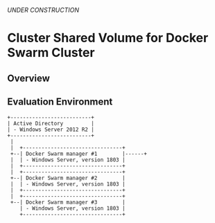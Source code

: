 *UNDER CONSTRUCTION*

# Cluster Shared Volume for Docker Swarm Cluster
## Overview

## Evaluation Environment
```
+--------------------------+
| Active Directory         |
| - Windows Server 2012 R2 |
+--------------------------+
 |
 |  +--------------------------------+
 +--| Docker Swarm manager #1        |------+
 |  | - Windows Server, version 1803 |
 |  +--------------------------------+
 |  +--------------------------------+
 +--| Docker Swarm manager #2        |
 |  | - Windows Server, version 1803 |
 |  +--------------------------------+
 |  +--------------------------------+
 +--| Docker Swarm manager #3        |
    | - Windows Server, version 1803 |
    +--------------------------------+
```
